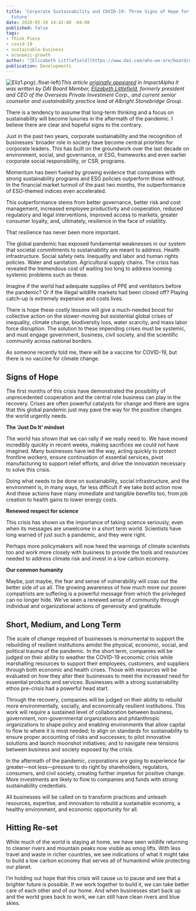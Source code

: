 ```yaml
---
title: 'Corporate Sustainability and COVID-19: Three Signs of Hope for a Brighter
  Future'
date: 2020-05-28 14:42:00 -04:00
published: false
tags:
- Think Piece
- covid-19
- sustainable-business
- economic-growth
author: "[Elizabeth Littlefield](https://www.dai.com/who-we-are/board/elizabeth-l-littlefield)"
publication: Developments
---
```


![Eliz1.png](/uploads/Eliz1.png){:.float-left}*This article [originally appeared](https://impactalpha.com/corporate-sustainability-and-covid-19-three-signs-of-hope-for-a-brighter-future/) in ImpactAlpha It was written by DAI Board Member, [Elizabeth Littlefield](https://www.dai.com/who-we-are/board/elizabeth-l-littlefield), formerly president and CEO of the Overseas Private Investment Corp., and current senior counselor and sustainability practice lead at Albright Stonebridge Group.*





There is a tendency to assume that long-term thinking and a focus on sustainability will become luxuries in the aftermath of the pandemic. I believe there are clear and hopeful signs to the contrary. 

Just in the past two years, corporate sustainability and the recognition of businesses’ broader role in society have become central priorities for corporate leaders. This has built on the groundwork over the last decade on environment, social, and governance, or ESG, frameworks and even earlier corporate social responsibility, or CSR, programs. 

Momentum has been fueled by growing evidence that companies with strong sustainability programs and ESG policies outperform those without. In the financial market turmoil of the past two months, the outperformance of ESG-themed indices even accelerated. 

This outperformance stems from better governance, better risk and cost management, increased employee productivity and cooperation, reduced regulatory and legal interventions, improved access to markets, greater consumer loyalty, and, ultimately, resilience in the face of volatility. 

That resilience has never been more important. 

The global pandemic has exposed fundamental weaknesses in our system that societal commitments to sustainability are meant to address. Health infrastructure. Social safety nets. Inequality and labor and human rights policies. Water and sanitation. Agricultural supply chains. The crisis has revealed the tremendous cost of waiting too long to address looming systemic problems such as these.

Imagine if the world had adequate supplies of PPE and ventilators before the pandemic? Or if the illegal wildlife markets had been closed off? Playing catch-up is extremely expensive and costs lives. 

There is hope these costly lessons will give a much-needed boost for collective action on the slower-moving but existential global crises of inequality, climate change, biodiversity loss, water scarcity, and mass labor force disruption. The solution to these impending crises must be systemic, and must engage government, business, civil society, and the scientific community across national borders. 

As someone recently told me, there will be a vaccine for COVID-19, but there is no vaccine for climate change. 

## Signs of Hope 
 
The first months of this crisis have demonstrated the possibility of unprecedented cooperation and the central role business can play in the recovery. Crises are often powerful catalysts for change and there are signs that this global pandemic just may pave the way for the positive changes the world urgently needs. 

**The ‘Just Do It’ mindset**

The world has shown that we can rally if we really need to. We have moved incredibly quickly in recent weeks, making sacrifices we could not have imagined. Many businesses have led the way, acting quickly to protect frontline workers, ensure continuation of essential services, pivot manufacturing to support relief efforts, and drive the innovation necessary to solve this crisis.

Doing what needs to be done on sustainability, social infrastructure, and the environment is, in many ways, far less difficult if we take bold action now. And these actions have many immediate and tangible benefits too, from job creation to health gains to lower energy costs.

**Renewed respect for science**

This crisis has shown us the importance of taking science seriously, even when its messages are unwelcome in a short term world. Scientists have long warned of just such a pandemic, and they were right.

Perhaps more policymakers will now heed the warnings of climate scientists too and work more closely with business to provide the tools and resources needed to address climate risk and invest in a low carbon economy. 

**Our common humanity** 

Maybe, just maybe, the fear and sense of vulnerability will coax out the better side of us all. The growing awareness of how much more our poorer compatriots are suffering is a powerful message from which the privileged can no longer hide. We’ve seen a renewed sense of community through individual and organizational actions of generosity and gratitude.

## Short, Medium, and Long Term

The scale of change required of businesses is monumental to support the rebuilding of resilient institutions amidst the physical, economic, social, and political trauma of the pandemic. In the short term, companies will be judged on their ability to weather the COVID-19 economic crisis while marshalling resources to support their employees, customers, and suppliers through both economic and health crises. Those with resources will be evaluated on how they alter their businesses to meet the increased need for essential products and services. Businesses with a strong sustainability ethos pre-crisis had a powerful head start.

Through the recovery, companies will be judged on their ability to rebuild more environmentally, socially, and economically resilient institutions. This work will require a sustained level of collaboration between business, government, non-governmental organizations and philanthropic organizations to shape policy and enabling environments that allow capital to flow to where it is most needed; to align on standards for sustainability to ensure proper accounting of risks and successes; to pilot innovative solutions and launch moonshot initiatives; and to navigate new tensions between business and society exposed by the crisis. 

In the aftermath of the pandemic, corporations are going to experience far greater—not less—pressure to do right by shareholders, regulators, consumers, and civil society, creating further impetus for positive change. More investments are likely to flow to companies and funds with strong sustainability credentials.

All businesses will be called on to transform practices and unleash resources, expertise, and innovation to rebuild a sustainable economy, a healthy environment, and economic opportunity for all.

## Hitting Re-set

While much of the world is staying at home, we have seen wildlife returning to cleaner rivers and mountain peaks now visible as smog lifts. With less travel and waste in richer countries, we see indications of what it might take to build a low carbon economy that serves all of humankind while protecting our planet. 

I’m holding out hope that this crisis will cause us to pause and see that a brighter future is possible. If we work together to build it, we can take better care of each other and of our home. And when businesses start back up and the world goes back to work, we can still have clean rivers and blue skies. 